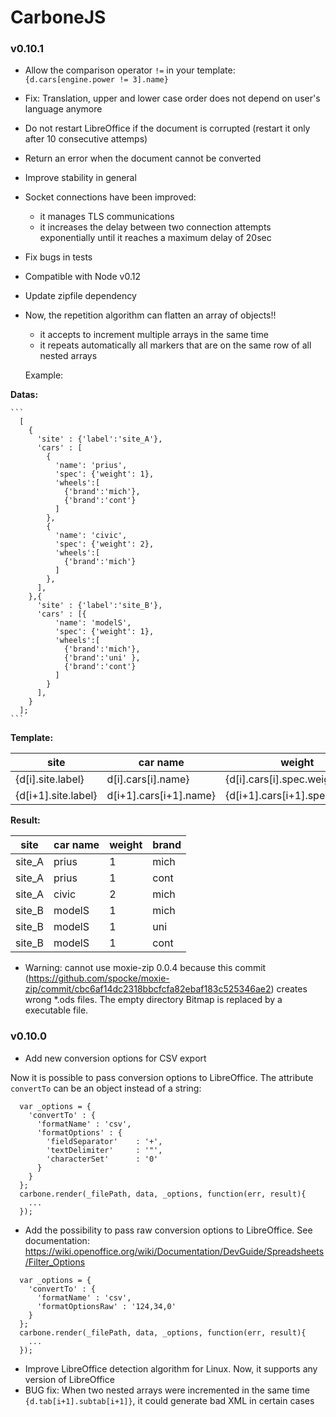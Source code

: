 # CarboneJS

### v0.10.1

  - Allow the comparison operator `!=` in your template: `{d.cars[engine.power != 3].name}`
  - Fix: Translation, upper and lower case order does not depend on user's language anymore
  - Do not restart LibreOffice if the document is corrupted (restart it only after 10 consecutive attemps)
  - Return an error when the document cannot be converted
  - Improve stability in general
  - Socket connections have been improved:
    + it manages TLS communications
    + it increases the delay between two connection attempts exponentially until it reaches a maximum delay of 20sec
  - Fix bugs in tests
  - Compatible with Node v0.12
  - Update zipfile dependency
  - Now, the repetition algorithm can flatten an array of objects!! 
    + it accepts to increment multiple arrays in the same time
    + it repeats automatically all markers that are on the same row of all nested arrays
    
    Example: 

  **Datas:**

    ```
      [
        {
          'site' : {'label':'site_A'},
          'cars' : [ 
            { 
              'name': 'prius', 
              'spec': {'weight': 1},
              'wheels':[
                {'brand':'mich'},
                {'brand':'cont'}
              ]
            }, 
            { 
              'name': 'civic', 
              'spec': {'weight': 2},
              'wheels':[
                {'brand':'mich'}
              ]
            },
          ],
        },{
          'site' : {'label':'site_B'},
          'cars' : [{ 
              'name': 'modelS', 
              'spec': {'weight': 1},
              'wheels':[
                {'brand':'mich'},
                {'brand':'uni' },
                {'brand':'cont'}
              ]
            }
          ],
        }
      ];
    ```

  **Template:**

  | site                | car name               | weight                         | brand                                |
  | ------------------- | ---------------------- | ------------------------------ | ------------------------------------ |
  | {d[i].site.label}   | d[i].cars[i].name}     | {d[i].cars[i].spec.weight}     | {d[i].cars[i].wheels[i].brand}       |
  | {d[i+1].site.label} | d[i+1].cars[i+1].name} | {d[i+1].cars[i+1].spec.weight} | {d[i+1].cars[i+1].wheels[i+1].brand} |


  **Result:**

  | site                | car name               | weight                         | brand                                |
  | ------------------- | ---------------------- | ------------------------------ | ------------------------------------ |
  | site_A              | prius                  | 1                              |  mich                                |
  | site_A              | prius                  | 1                              |  cont                                |
  | site_A              | civic                  | 2                              |  mich                                |
  | site_B              | modelS                 | 1                              |  mich                                |
  | site_B              | modelS                 | 1                              |  uni                                 |
  | site_B              | modelS                 | 1                              |  cont                                |


  - Warning: cannot use moxie-zip 0.0.4 because this commit (https://github.com/spocke/moxie-zip/commit/cbc6af14dc2318bbcfcfa82ebaf183c525346ae2) creates wrong *.ods files. The empty directory Bitmap is replaced by a executable file.

### v0.10.0

  - Add new conversion options for CSV export 

  Now it is possible to pass conversion options to LibreOffice. The attribute `convertTo` can be an object instead of a string:

  ```
    var _options = {
      'convertTo' : {
        'formatName' : 'csv',
        'formatOptions' : {
          'fieldSeparator'    : '+',
          'textDelimiter'     : '"',
          'characterSet'      : '0'
        }
      }
    };
    carbone.render(_filePath, data, _options, function(err, result){
      ...
    });
  ```

  - Add the possibility to pass raw conversion options to LibreOffice. See documentation: https://wiki.openoffice.org/wiki/Documentation/DevGuide/Spreadsheets/Filter_Options

  ```
    var _options = {
      'convertTo' : {
        'formatName' : 'csv',
        'formatOptionsRaw' : '124,34,0' 
      }
    };
    carbone.render(_filePath, data, _options, function(err, result){
      ...
    });
  ```

  - Improve LibreOffice detection algorithm for Linux. Now, it supports any version of LibreOffice
  - BUG fix: When two nested arrays were incremented in the same time `{d.tab[i+1].subtab[i+1]}`, it could generate bad XML in certain cases

